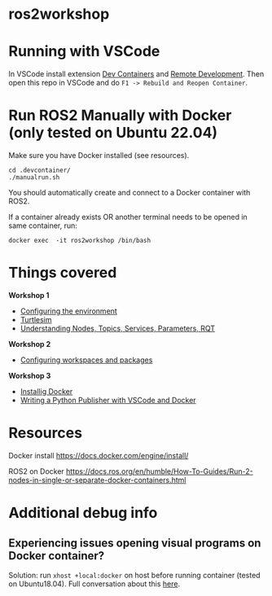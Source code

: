 # ros2workshop

# Running with VSCode
In VSCode install extension [Dev Containers](https://marketplace.visualstudio.com/items?itemName=ms-vscode-remote.remote-containers) and [Remote Development](https://marketplace.visualstudio.com/items?itemName=ms-vscode-remote.vscode-remote-extensionpack). Then open this repo in VSCode and do `F1 -> Rebuild and Reopen Container`.

# Run ROS2 Manually with Docker (only tested on Ubuntu 22.04)

Make sure you have Docker installed (see resources).

    cd .devcontainer/
    ./manualrun.sh

You should automatically create and connect to a Docker container with ROS2.

If a container already exists OR another terminal needs to be opened in same container, run:

    docker exec  -it ros2workshop /bin/bash


# Things covered
**Workshop 1**
 - [Configuring the environment](https://docs.ros.org/en/humble/Tutorials/Beginner-CLI-Tools/Configuring-ROS2-Environment.html)
 - [Turtlesim](https://docs.ros.org/en/humble/Tutorials/Beginner-CLI-Tools/Introducing-Turtlesim/Introducing-Turtlesim.html)
 - [Understanding Nodes, Topics, Services, Parameters, RQT](https://docs.ros.org/en/humble/Tutorials/Beginner-CLI-Tools.html)

**Workshop 2**
 - [Configuring workspaces and packages](workspaces_packages.md)

**Workshop 3**
 - [Installig Docker](docker_install.md)
 - [Writing a Python Publisher with VSCode and Docker](publisher_docker_vscode.md)


# Resources
Docker install https://docs.docker.com/engine/install/

ROS2 on Docker https://docs.ros.org/en/humble/How-To-Guides/Run-2-nodes-in-single-or-separate-docker-containers.html


# Additional debug info

## Experiencing issues opening visual programs on Docker container?
Solution: run `xhost +local:docker` on host before running container (tested on Ubuntu18.04). Full conversation about this [here](https://github.com/JanezCim/ros2workshop/issues/1).




